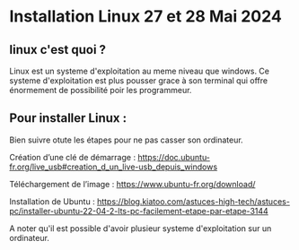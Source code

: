 # Installation Linux 27 et 28 Mai 2024

## linux c'est quoi ?
Linux est un systeme d'exploitation au meme niveau que windows.
Ce systeme d'exploitation est plus pousser grace à son terminal qui offre énormement de possibilité poir les programmeur.

## Pour installer Linux : 
Bien suivre otute les étapes pour ne pas casser son ordinateur.

Création d’une clé de démarrage : https://doc.ubuntu-fr.org/live_usb#creation_d_un_live-usb_depuis_windows

Téléchargement de l’image : https://www.ubuntu-fr.org/download/ 

Installation de Ubuntu : https://blog.kiatoo.com/astuces-high-tech/astuces-pc/installer-ubuntu-22-04-2-lts-pc-facilement-etape-par-etape-3144

A noter qu'il est possible d'avoir plusieur systeme d'exploitation sur un ordinateur.

